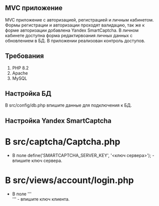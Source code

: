 ## MVC приложение

MVC приложение с авторизацией, регистрацией и личным кабинетом. 
Формы регистрации и авторизации проходят валидацию, так же к форме авторизации добавлена Yandex SmartCaptcha. 
В личном кабинете доступна форма редактирвоания личных данных с обновлением в БД.
В приложении реализован контроль доступов.


## Требования

1. PHP 8.2
2. Apache
3. MySQL

## Настройка БД

В src/config/db.php впишите данные для подключения к БД.

## Настройка Yandex SmartCaptcha

# В src/captcha/Сaptcha.php

+ В поле define('SMARTCAPTCHA_SERVER_KEY', '<ключ сервера>'); - впишите ключ сервера.

# В src/views/account/login.php

+ В поле '''<div id="captcha-container" class="smart-captcha" data-sitekey="<ключ клиента>">''' - впишите ключ клиента.

